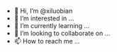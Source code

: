 - 👋 Hi, I’m @xiluobian
- 👀 I’m interested in ...
- 🌱 I’m currently learning ...
- 💞️ I’m looking to collaborate on ...
- 📫 How to reach me ...

<!---
xiluobian/xiluobian is a ✨ special ✨ repository because its `README.md` (this file) appears on your GitHub profile.
You can click the Preview link to take a look at your changes.
--->
